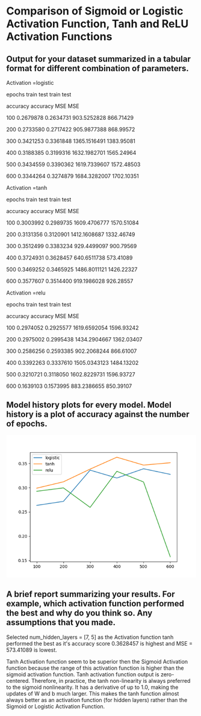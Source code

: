 # Comparison of Sigmoid or Logistic Activation Function, Tanh and ReLU Activation Functions

## Output for your dataset summarized in a tabular format for different combination of parameters.

Activation =logistic

epochs train test train test

accuracy accuracy MSE MSE

100 0.2679878 0.2634731 903.5252828 866.71429

200 0.2733580 0.2717422 905.9877388 868.99572

300 0.3421253 0.3361848 1365.1516491 1383.95081

400 0.3188385 0.3199316 1632.1982701 1565.24964

500 0.3434559 0.3390362 1619.7339607 1572.48503

600 0.3344264 0.3274879 1684.3282007 1702.10351

Activation =tanh

epochs train test train test

accuracy accuracy MSE MSE

100 0.3003992 0.2989735 1609.4706777 1570.51084

200 0.3131356 0.3120901 1412.1608687 1332.46749

300 0.3512499 0.3383234 929.4499097 900.79569

400 0.3724931 0.3628457 640.6511738 573.41089

500 0.3469252 0.3465925 1486.8011121 1426.22327

600 0.3577607 0.3514400 919.1986028 926.28557

Activation =relu

epochs train test train test

accuracy accuracy MSE MSE

100 0.2974052 0.2925577 1619.6592054 1596.93242

200 0.2975002 0.2995438 1434.2904667 1362.03407

300 0.2586256 0.2593385 902.2068244 866.61007

400 0.3392263 0.3337610 1505.0343123 1484.13202

500 0.3210721 0.3118050 1602.8229731 1596.93727

600 0.1639103 0.1573995 883.2386655 850.39107


## Model history plots for every model. Model history is a plot of accuracy against the number of epochs.
![](Figure_1.png)

## A brief report summarizing your results. For example, which activation function performed the best and why do you think so. Any assumptions that you made.

Selected num_hidden_layers = \[7, 5\] as the Activation function tanh performed the best as it's accuracy score 0.3628457 is highest and MSE = 573.41089 is lowest.

Tanh Activation function seem to be superior then the Sigmoid Activation function because the range of this activation function is higher than the sigmoid activation function.
Tanh activation function output is zero-centered. Therefore, in practice, the tanh non-linearity is always preferred to the sigmoid nonlinearity. It has a derivative of up to 1.0, making the updates of W and b much larger. This makes the tanh function almost always better as an activation function (for hidden layers) rather than the Sigmoid or Logistic Activation Function.